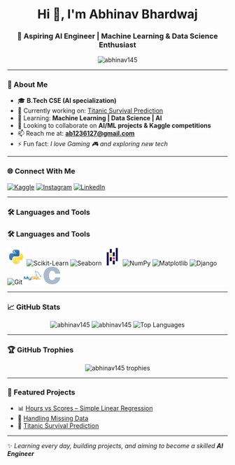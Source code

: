<h1 align="center">Hi 👋, I'm Abhinav Bhardwaj</h1>
<h3 align="center">🚀 Aspiring AI Engineer | Machine Learning & Data Science Enthusiast</h3>

<p align="center">
  <img src="https://komarev.com/ghpvc/?username=abhinav145&label=Profile%20views&color=0e75b6&style=flat" alt="abhinav145" />
</p>

---

### 🌟 About Me  
- 🎓 **B.Tech CSE (AI specialization)** 
- 🔭 Currently working on: [Titanic Survival Prediction](https://titanic-survived-pridict-jiayyi69uhjuzhfe65azfv.streamlit.app/)  
- 🌱 Learning: **Machine Learning | Data Science | AI**  
- 🤝 Looking to collaborate on **AI/ML projects & Kaggle competitions**  
- 📫 Reach me at: **ab1236127@gmail.com**  
- ⚡ Fun fact: *I love Gaming 🎮 and exploring new tech*  

---

### 🌐 Connect With Me  
<p align="left">
<a href="https://kaggle.com/abhinavbhardwaj425" target="blank"><img align="center" src="https://raw.githubusercontent.com/rahuldkjain/github-profile-readme-generator/master/src/images/icons/Social/kaggle.svg" alt="Kaggle" height="30" width="40" /></a>
<a href="https://instagram.com/abhinavbhardwaj425" target="blank"><img align="center" src="https://raw.githubusercontent.com/rahuldkjain/github-profile-readme-generator/master/src/images/icons/Social/instagram.svg" alt="Instagram" height="30" width="40" /></a>
<a href="https://linkedin.com/in/abhinavbhardwaj" target="blank"><img align="center" src="https://cdn-icons-png.flaticon.com/512/174/174857.png" alt="LinkedIn" height="30" width="30" /></a>
</p>

---

### 🛠️ Languages and Tools  
### 🛠️ Languages and Tools  
<p align="left">
  <img src="https://raw.githubusercontent.com/devicons/devicon/master/icons/python/python-original.svg" alt="Python" width="40" height="40"/> 
  <img src="https://upload.wikimedia.org/wikipedia/commons/0/05/Scikit_learn_logo_small.svg" alt="Scikit-Learn" width="40" height="40"/> 
  <img src="https://seaborn.pydata.org/_images/logo-mark-lightbg.svg" alt="Seaborn" width="40" height="40"/> 
  <img src="https://raw.githubusercontent.com/devicons/devicon/master/icons/pandas/pandas-original.svg" alt="Pandas" width="40" height="40"/> 
  <img src="https://upload.wikimedia.org/numfocus/numpy-logo.svg" alt="NumPy" width="40" height="40"/> 
  <img src="https://upload.wikimedia.org/3/3f/Matplotlib_logo.svg" alt="Matplotlib" width="40" height="40"/> 
  <img src="https://cdn.worldvectorlogo.com/logos/django.svg" alt="Django" width="40" height="40"/> 
  <img src="https://www.vectorlogo.zone/logos/git-scm/git-scm-icon.svg" alt="Git" width="40" height="40"/> 
  <img src="https://raw.githubusercontent.com/devicons/devicon/master/icons/mysql/mysql-original-wordmark.svg" alt="MySQL" width="40" height="40"/> 
  <img src="https://raw.githubusercontent.com/devicons/devicon/master/icons/c/c-original.svg" alt="C" width="40" height="40"/> 
</p>

---

### 📈 GitHub Stats  
<p align="center">
  <img src="https://github-readme-stats.vercel.app/api?username=abhinav145&show_icons=true&locale=en" alt="abhinav145" />
  <img src="https://github-readme-streak-stats.herokuapp.com/?user=abhinav145&" alt="abhinav145" />
  <img src="https://github-readme-stats.vercel.app/api/top-langs?username=abhinav145&show_icons=true&locale=en&layout=compact" alt="Top Languages" />
</p>

---

### 🏆 GitHub Trophies  
<p align="center"> 
  <img src="https://github-profile-trophy.vercel.app/?username=abhinav145&theme=algolia&row=1&column=6" alt="abhinav145 trophies" />
</p>

---

### 🚀 Featured Projects  
- 📊 [Hours vs Scores – Simple Linear Regression](https://github.com/Abhinav145/Hours--vs-Score)  
- 🧾 [Handling Missing Data](https://github.com/Abhinav145/handling_missing_data)  
- 🚢 [Titanic Survival Prediction](https://titanic-survived-pridict-jiayyi69uhjuzhfe65azfv.streamlit.app/)  

---

✨ *Learning every day, building projects, and aiming to become a skilled **AI Engineer***  
